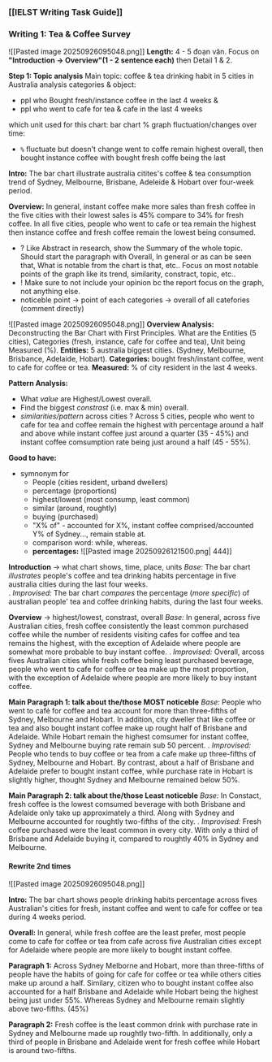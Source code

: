 ### [[IELST Writing Task Guide]]
### Writing 1: Tea & Coffee Survey
![[Pasted image 20250926095048.png]]
**Length:** 4 - 5 đoạn văn.
Focus on **"Introduction -> Overview"(1 - 2 sentence each)** then Detail 1 & 2. 

**Step 1: Topic analysis**
Main topic: coffee & tea drinking habit in 5 cities in Australia
analysis categories & object: 
+ ppl  who Bought fresh/instance coffee in the last 4 weeks & 
+ ppl who went to cafe for tea & cafe in the last 4 weeks
	
which unit used for this chart: bar chart % 
graph fluctuation/changes over time: 
+ `%` fluctuate but doesn't change went to coffe remain highest overall, then bought instance coffee with bought fresh coffe being the last
	
**Intro:** The bar chart illustrate australia citites's coffee & tea consumption trend of Sydney, Melbourne, Brisbane, Adeleide & Hobart over four-week period.

**Overview:** In general, instant coffee make more sales than fresh coffee in the five cities with their lowest sales is 45% compare to 34% for fresh coffee. In all five cities, people who went to cafe or tea remain the highest then instance coffee and fresh coffee remain the lowest being consumed.   
+ ? Like Abstract in research, show the Summary of the whole topic. Should start the paragraph with Overall, In general or as can be seen that, What is notable from the chart is that, etc.. Focus on most notable points of the graph like its trend, similarity, constract, topic, etc..
+ ! Make sure to not include your opinion bc the report focus on the graph, not anything else.
+ noticeble point -> point of each categories -> overall of all catefories  (comment directly)

![[Pasted image 20250926095048.png]]
**Overview Analysis:** Deconstructing the Bar Chart with First Principles. What are the Entities (5 cities), Categories (fresh, instance, cafe for coffee and tea), Unit being Measured (%). 
	**Entities:** 5 australia biggest cities. (Sydney, Melbourne, Brisbance, Adelaide, Hobart).
	**Categories:** bought fresh/instant coffee, went to cafe for coffee or tea.
	**Measured:** % of city resident in the last 4 weeks.
	
**Pattern Analysis:** 
+ What *value* are Highest/Lowest overall.
+ Find the biggest *constrast* (i.e. max & min) overall.
+ *similarities/pattern* across cities ?
	Across 5 cities, people who went to cafe for tea and coffee remain the highest with percentage around a half and above while instant coffee just around a quarter (35 - 45%) and instant coffee comsumption rate being just around a half (45 - 55%). 
	
**Good to have:** 
+ symnonym for 
	+ People (cities resident, urband dwellers)
	+ percentage (proportions)
	+ highest/lowest (most consump, least common)
	+ similar (around, roughtly)
	+ buying (purchased)
	+ "X% of" - accounted for X%, instant coffee comprised/accounted Y% of Sydney..., remain stable at.
	+ comparison word: while, whereas. 
	+ **percentages:**
		![[Pasted image 20250926121500.png| 444]]

**Introduction** -> what chart shows, time, place, units
	*Base:* The bar chart *illustrates* people's coffee and tea drinking habits percentage in five australia cities during the last four weeks.  
	.
	*Improvised:* The bar chart *compares* the percentage (*more specific*) of australian people' tea and coffee drinking habits, during the last four weeks. 

**Overview** -> highest/lowest, constrast, overall
	*Base:* In general, across five Australian cities, fresh coffee consistently the least common purchased coffee while the number of residents visiting cafes for coffee and tea remains the highest, with the exception of Adelaide where people are somewhat more probable to buy instant coffee.
	.
	*Improvised:* Overall, arcoss fives Australian cities while fresh coffee being least purchased beverage, people who went to cafe for coffee or tea make up the most proportion, with the exception of Adelaide where people are more likely to buy instant coffee.

**Main Paragraph 1: talk about the/those MOST noticeble**
	*Base:* People who went to café for coffee and tea account for more than three-fifths of Sydney, Melbourne and Hobart. In addition, city dweller that like coffee or tea and also bought instant coffee make up rought half of Brisbane and Adelaide. While Hobart remain the highest comsumer for instant coffee, Sydney and Melbourne buying rate remain sub 50 percent. 
	.
	*Improvised:* People who tends to buy coffee or tea from a cafe make up three-fifths of Sydney, Melbourne and Hobart. By contrast, about a half of Brisbane and Adelaide prefer to bought instant coffee, while purchase rate in Hobart is slightly higher, thought Sydney and Melbourne remained below 50%.   
	
**Main Paragraph 2: talk about the/those Least noticeble**
	*Base:* In Constact, fresh coffee is the lowest comsumed beverage with both Brisbane and Adelaide only take up approximately a third. Along with Sydney and Melbourne accounted for roughtly two-fifths of the city. 
	.
	*Improvised:* Fresh coffee purchased were the least common in every city. With only a third of Brisbane and Adelaide buying it, compared to roughtly 40% in Sydney and Melbourne.

#### Rewrite 2nd times
![[Pasted image 20250926095048.png]]

**Intro:** The bar chart shows people drinking habits percentage across fives Australian's cities for fresh, instant coffee and went to cafe for coffee or tea during 4 weeks period. 


**Overall:** In general, while fresh coffee are the least prefer, most people come to cafe for coffee or  tea from cafe across five Australian cities except for Adelaide where people are more likely to bought instant coffee.  

**Paragraph 1:** Across Sydney Melborne and Hobart, more than three-fifths of people have the habits of going for cafe for coffee or tea while others cities make up around a half. Similary, citizen who to bought instant coffee also accounted for a half Brisbane and Adelaide while Hobart being the highest being just under 55%. Whereas Sydney and Melbourne remain slightly above two-fifths. (45%) 

**Paragraph 2:** Fresh coffee is the least common drink with purchase rate in Sydney and Melbourne made up roughtly two-fifth. In additionally, only a third of people in Brisbane and Adelaide went for fresh coffee while Hobart is around two-fifths.   


